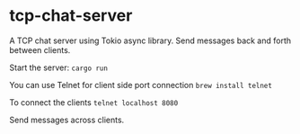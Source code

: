 # tcp-chat-server
A TCP chat server using Tokio async library. Send messages back and forth between clients.

Start the server:
```cargo run```

You can use Telnet for client side port connection
```brew install telnet```

To connect the clients
```telnet localhost 8080```

Send messages across clients.
